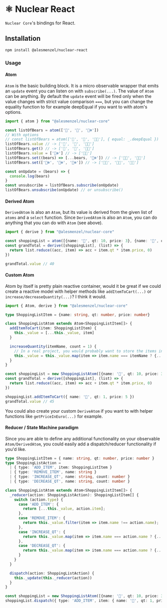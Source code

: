 # ⚛️ Nuclear React

`Nuclear Core`'s bindings for React.

## Installation

```bash
npm install @alesmenzel/nuclear-react
```

### Usage

#### Atom

`Atom` is the basic building block. It is a micro observable wrapper that emits an `update` event you can
listen on with `subscribe(...)`. The value of `Atom` can be anything. By default the `update` event will
be fired only when the value changes with strict value comparison `===`, but you can change the equality function
to for example deepEqual if you want to with atom's options.

```ts
import { atom } from "@alesmenzel/nuclear-core"

const listOfBears = atom(['🧸', '🐻', '🐻‍❄️'])
// With options
// const listOfBears = atom(['🧸', '🐻', '🐻‍❄️'], { equal: _.deepEqual })
listOfBears.value // -> ['🧸', '🐻', '🐻‍❄️']
listOfBears.get() // -> ['🧸', '🐻', '🐻‍❄️']
listOfBears.value = ['🐻‍❄️'] // -> ['🐻‍❄️']
listOfBears.set((bears) => [...bears, '🐻‍❄️']) // -> ['🐻‍❄️', '🐻‍❄️']
listOfBears.set(['🐻‍❄️', '🐻‍❄️', '🐻‍❄️']) // -> ['🐻‍❄️', '🐻‍❄️', '🐻‍❄️']

const onUpdate = (bears) => {
  console.log(bears)
}
const unsubscribe = listOfBears.subscribe(onUpdate)
listOfBears.unsubscribe(onUpdate) // or unsubscribe()
```

#### Derived Atom

`DerivedAtom` is also an `Atom`, but its value is derived from the given list of `atoms` and a `select` function. Since `DerivedAtom` is also an `Atom`, you can do anything that you can do with `Atom` (see above).

```ts
import { derive } from "@alesmenzel/nuclear-core"

const shoppingList = atom([{name: '🍎', qt: 10, price: 3}, {name: '🍐', qt: 2, price: 5}])
const grandTotal = derive([shoppingList], (list) => {
  return list.reduce((acc, item) => acc + item.qt * item.price, 0)
})

grandTotal.value // 40
```

#### Custom Atom

Atom by itself is pretty plain reactive container, would it be great if we could create a reactive model with helper methods like `addItemToCart(...)` or `increase/decreaseQuantity(...)`? I think it would.

```ts
import { Atom, derive } from "@alesmenzel/nuclear-core"

type ShoppingListItem = {name: string, qt: number, price: number}

class ShoppingListAtom extends Atom<ShoppingListItem[]> {
  addItemToCart(item: ShoppingListItem) {
    this._value = [...this._value, item]
  }

  increaseQuantity(itemName, count = 1) {
    // In a real project, you would probably want to store the items in a Map instead, so you can access them directly
    this._value = this._value.map(item => item.name === itemName ? {...item, qt: item.qt + count} : item)
  }
}

const shoppingList = new ShoppingListAtom([{name: '🍎', qt: 10, price: 3}, {name: '🍐', qt: 2, price: 5}])
const grandTotal = derive([shoppingList], (list) => {
  return list.reduce((acc, item) => acc + item.qt * item.price, 0)
})

shoppingList.addItemToCart({ name: '🍌', qt: 1, price: 5 })
grandTotal.value // 45
```

You could also create your custom `DeriveAtom` if you want to with helper functions like `getPriceInEuro(...)` for example.

#### Reducer / State Machine paradigm

Since you are able to define any additional functionality on your observable `Atom/DerivedAtom`, you could easily
add a dispatch/reducer functionality if you'd like.

```ts
type ShoppingListItem = { name: string, qt: number, price: number }
type ShoppingListAction =
  | { type: 'ADD_ITEM', item: ShoppingListItem }
  | { type: 'REMOVE_ITEM', name: string }
  | { type: 'INCREASE_QT', name: string, count: number }
  | { type: 'DECREASE_QT', name: string, count: number }

class ShoppingListAtom extends Atom<ShoppingListItem[]> {
  _reducer(action: ShoppingListAction): ShoppingListItem[] {
    switch (action.type) {
      case 'ADD_ITEM': {
        return [...this._value, action.item];
      },
      case 'REMOVE_ITEM': {
        return this._value.filter(item => item.name !== action.name);
      },
      case 'INCREASE_QT': {
        return this._value.map(item => item.name === action.name ? {...item, qt: item.qt + action.count} : item);
      },
      case 'DECREASE_QT': {
        return this._value.map(item => item.name === action.name ? {...item, qt: item.qt - action.count} : item);
      }
    }
  }

  dispatch(action: ShoppingListAction) {
    this._update(this._reducer(action))
  }
}

const shoppingList = new ShoppingListAtom([{name: '🍎', qt: 10, price: 3}, {name: '🍐', qt: 2, price: 5}])
shoppingList.dispatch({ type: 'ADD_ITEM', item: { name: '🍌', qt: 1, price: 5 } })
```
